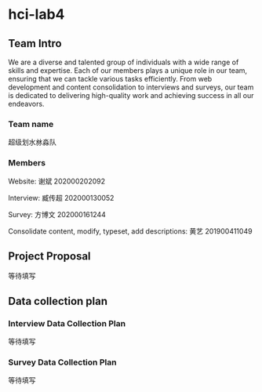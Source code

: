 # hci-lab4

## Team Intro

We are a diverse and talented group of individuals with a wide range of skills and expertise. Each of our members plays a unique role in our team, ensuring that we can tackle various tasks efficiently. From web development and content consolidation to interviews and surveys, our team is dedicated to delivering high-quality work and achieving success in all our endeavors. 

### Team name
超级划水沝淼队

### Members
Website: 谢斌 202000202092

Interview: 臧传超 202000130052

Survey: 方博文 202000161244

Consolidate content, modify, typeset, add descriptions: 黄艺 201900411049

## Project Proposal
等待填写

## Data collection plan

### Interview Data Collection Plan
等待填写

### Survey Data Collection Plan
等待填写
